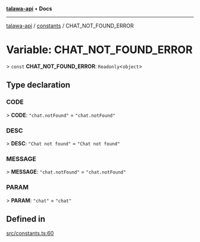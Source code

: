 [**talawa-api**](../../README.md) • **Docs**

***

[talawa-api](../../modules.md) / [constants](../README.md) / CHAT\_NOT\_FOUND\_ERROR

# Variable: CHAT\_NOT\_FOUND\_ERROR

\> `const` **CHAT\_NOT\_FOUND\_ERROR**: `Readonly`\<`object`\>

## Type declaration

### CODE

\> **CODE**: `"chat.notFound"` = `"chat.notFound"`

### DESC

\> **DESC**: `"Chat not found"` = `"Chat not found"`

### MESSAGE

\> **MESSAGE**: `"chat.notFound"` = `"chat.notFound"`

### PARAM

\> **PARAM**: `"chat"` = `"chat"`

## Defined in

[src/constants.ts:60](https://github.com/PalisadoesFoundation/talawa-api/blob/bba5d82264abb62b9e358a3d3fe1af18a8a8f6e4/src/constants.ts#L60)
